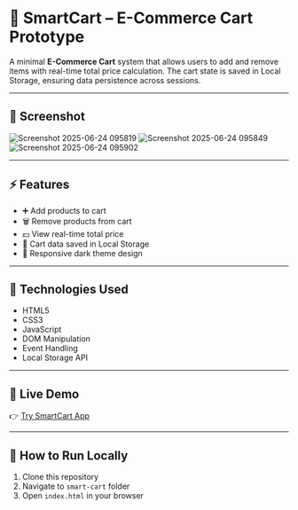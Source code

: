 # 🛒 SmartCart – E-Commerce Cart Prototype

A minimal **E-Commerce Cart** system that allows users to add and remove items with real-time total price calculation. The cart state is saved in Local Storage, ensuring data persistence across sessions.

---

## 📸 Screenshot

![Screenshot 2025-06-24 095819](https://github.com/user-attachments/assets/ec92d138-7adc-4422-bc88-658dc8a58eb7)
![Screenshot 2025-06-24 095849](https://github.com/user-attachments/assets/28c92bdc-30b9-45a6-9279-df192fc3f3d5)
![Screenshot 2025-06-24 095902](https://github.com/user-attachments/assets/d482a859-8c3f-45ed-a596-3d5eeaf3052a)


---

## ⚡ Features

- ➕ Add products to cart  
- 🗑️ Remove products from cart  
- 💵 View real-time total price  
- 💾 Cart data saved in Local Storage  
- 🌙 Responsive dark theme design  

---

## 🔧 Technologies Used

- HTML5  
- CSS3  
- JavaScript  
- DOM Manipulation  
- Event Handling  
- Local Storage API  

---

## 🔗 Live Demo

👉 [Try SmartCart App](https://parve5h.github.io/js-mini-projects/smart-cart/)  

---

## 🚀 How to Run Locally

1. Clone this repository  
2. Navigate to `smart-cart` folder  
3. Open `index.html` in your browser  

